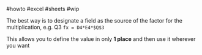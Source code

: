 #howto #excel #sheets #wip


The best way is to designate a field as the source of the factor for the multiplication, e.g. 
Q3 `fx = D4*E4*$Q$3`

This allows you to define the value in only **1 place** and then use it wherever you want
